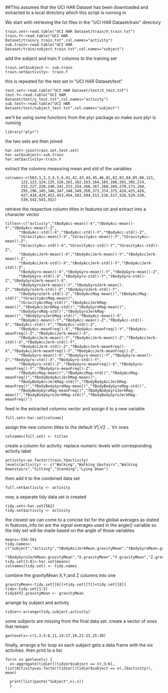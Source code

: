 ##This assumes that the UCI HAR Dataset has been downloaded and extracted to a local directory which this script is running in

We start with retrieving the txt files in the "UCI HAR Dataset/train" directory

    train.set<-read.table("UCI HAR Dataset/train/X_train.txt")
    train.Y<-read.table("UCI HAR Dataset/train/y_train.txt",col.names="activity")
    sub.train<-read.table("UCI HAR Dataset/train/subject_train.txt",col.names="subject")

add the subject and train.Y columns to the training set
    
    train.set$subject <- sub.train
    train.set$activity<- train.Y

this is repeated for the test set in "UCI HAR Dataset/test"
    
    test.set<-read.table("UCI HAR Dataset/test/X_test.txt")
    test.Y<-read.table("UCI HAR Dataset/test/y_test.txt",col.names="activity")
    sub.test<-read.table("UCI HAR Dataset/test/subject_test.txt",col.names="subject")

we'll be using some functions from the plyr package so make sure plyr is running

    library("plyr")

the two sets are then joined
    
    har.set<-join(train.set,test.set)
    har.set$subject<-sub.train
    har.set$activity<-train.Y

extract the columns measuring mean and std of the variables
    
    colnums<-c(563,1,2,3,4,5,6,41,42,43,44,45,46,81,82,83,84,85,86,121,
           122,123,124,125,126,161,162,163,164,165,166,201,202,214,
           215,227,228,240,241,253,254,266,267,268,269,270,271,294,
           295,296,345,346,347,348,349,350,373,374,375,424,425,426,
           427,428,429,452,453,454,503,504,513,516,517,526,529,530,
           539,542,543,552)

retrieve the respective column titles in features.txt and extract into a character vector 
    
    titles<-c("activity","tBodyAcc-mean()-X","tBodyAcc-mean()-Y","tBodyAcc-mean()-Z",
          "tBodyAcc-std()-X","tBodyAcc-std()-Y","tBodyAcc-std()-Z",
          "tGravityAcc-mean()-X","tGravityAcc-mean()-Y","tGravityAcc-mean()-Z",
          "tGravityAcc-std()-X","tGravityAcc-std()-Y","tGravityAcc-std()-Z",
          "tBodyAccJerk-mean()-X","tBodyAccJerk-mean()-Y","tBodyAccJerk-mean()-Z",
          "tBodyAccJerk-std()-X","tBodyAccJerk-std()-Y","tBodyAccJerk-std()-Z",
          "tBodyGyro-mean()-X","tBodyGyro-mean()-Y","tBodyGyro-mean()-Z",
          "tBodyGyro-std()-X","tBodyGyro-std()-Y","tBodyGyro-std()-Z","tBodyGyroJerk-mean()-X",
          "tBodyGyroJerk-mean()-Y","tBodyGyroJerk-mean()-Z","tBodyGyroJerk-std()-X","tBodyGyroJerk-std()-Y",
          "tBodyGyroJerk-std()-Z","tBodyAccMag-mean()","tBodyAccMag-std()","tGravityAccMag-mean()",
          "tGravityAccMag-std()","tBodyAccJerkMag-mean()","tBodyAccJerkMag-std()","tBodyGyroMag-mean()",
          "tBodyGyroMag-std()","tBodyGyroJerkMag-mean()","tBodyGyroJerkMag-std()","fBodyAcc-mean()-X",
          "fBodyAcc-mean()-Y","fBodyAcc-mean()-Z","fBodyAcc-std()-X","fBodyAcc-std()-Y","fBodyAcc-std()-Z",
          "fBodyAcc-meanFreq()-X","fBodyAcc-meanFreq()-Y","fBodyAcc-meanFreq()-Z","fBodyAccJerk-mean()-X",
          "fBodyAccJerk-mean()-Y","fBodyAccJerk-mean()-Z","fBodyAccJerk-std()-X","fBodyAccJerk-std()-Y",
          "fBodyAccJerk-std()-Z","fBodyAccJerk-meanFreq()-X","fBodyAccJerk-meanFreq()-Y","fBodyAccJerk-meanFreq()-Z",
          "fBodyGyro-mean()-X","fBodyGyro-mean()-Y","fBodyGyro-mean()-Z","fBodyGyro-std()-X","fBodyGyro-std()-Y",
          "fBodyGyro-std()-Z","fBodyGyro-meanFreq()-X","fBodyGyro-meanFreq()-Y","fBodyGyro-meanFreq()-Z",
          "fBodyAccMag-mean()","fBodyAccMag-std()","fBodyAccMag-meanFreq()","fBodyBodyAccJerkMag-mean()",
          "fBodyBodyAccJerkMag-std()","fBodyBodyAccJerkMag-meanFreq()","fBodyBodyGyroMag-mean()","fBodyBodyGyroMag-std()",
          "fBodyBodyGyroMag-meanFreq()","fBodyBodyGyroJerkMag-mean()","fBodyBodyGyroJerkMag-std()","fBodyBodyGyroJerkMag-meanFreq()")

feed in the extracted columns vector and assign it to a new variable

    full.set<-har.set[colnums]

assign the new column titles to the default V1,V2 ... Vn ones

    colnames(full.set) <- titles

create a column for activity. replace numeric levels with corresponding activity label

    activity<-as.factor(train.Y$activity)
    levels(activity) <- c("Walking","Walking Upstairs","Walking Downstairs","Sitting","Standing","Lying Down")

then add it to the combined data set 

    full.set$activity <- activity

now, a separate tidy data set is created

    tidy.set<-har.set[562]
    tidy.set$activity <- activity

the closest we can come to a concise list for the global averages as stated in features_info.txt are the signal averages used in the angle() variable so the tidy set will be made based on the angle of those variables

    means<-556:561
    tidy.names<-c("subject","activity","tBodyAccJerkMean.gravityMean","tBodyGyroMean.gravityMean",
              "tBodyGyroJerkMean.gravityMean","X.gravityMean","Y.gravityMean","Z.gravityMean")
    tidy.set[3:8]<-har.set[means]
    colnames(tidy.set) <- tidy.names

combine the gravityMean X,Y,and Z columns into one

    gravityMean<-tidy.set[[6]]+tidy.set[[7]]+tidy.set[[8]]
    tidy<-tidy.set[1:5]      
    tidy$XYZ.gravityMean <- gravityMean

arrange by subject and activity 

    tidier<-arrange(tidy,subject,activity)     

some subjects are missing from the final data set. create a vector of ones that remain        

    genlevels<-c(1,3,5:8,11,14:17,19,21:23,25:30)

finally, arrange a for loop so each subject gets a data frame with the six activities. then print to a list

    for(n in genlevels) {
      x<-aggregate(tidier[(tidier$subject == n),3:6], list(Activity=as.factor(tidier[(tidier$subject == n),]$activity)), mean)

      print(list(paste("Subject",n),x))
      }
      
      
      
